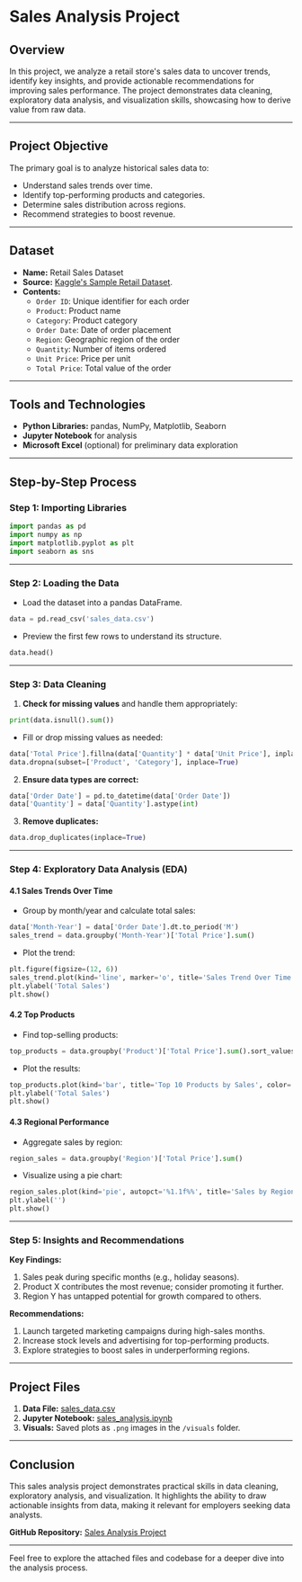 # Sales Analysis Project

## **Overview**
In this project, we analyze a retail store's sales data to uncover trends, identify key insights, and provide actionable recommendations for improving sales performance. The project demonstrates data cleaning, exploratory data analysis, and visualization skills, showcasing how to derive value from raw data.

---

## **Project Objective**
The primary goal is to analyze historical sales data to:
- Understand sales trends over time.
- Identify top-performing products and categories.
- Determine sales distribution across regions.
- Recommend strategies to boost revenue.

---

## **Dataset**
- **Name:** Retail Sales Dataset
- **Source:** [Kaggle's Sample Retail Dataset](https://www.kaggle.com/datasets/catherinemwangi00001/sample-sales-data).
- **Contents:**
  - `Order ID`: Unique identifier for each order
  - `Product`: Product name
  - `Category`: Product category
  - `Order Date`: Date of order placement
  - `Region`: Geographic region of the order
  - `Quantity`: Number of items ordered
  - `Unit Price`: Price per unit
  - `Total Price`: Total value of the order

---

## **Tools and Technologies**
- **Python Libraries:** pandas, NumPy, Matplotlib, Seaborn
- **Jupyter Notebook** for analysis
- **Microsoft Excel** (optional) for preliminary data exploration

---

## **Step-by-Step Process**

### **Step 1: Importing Libraries**
```python
import pandas as pd
import numpy as np
import matplotlib.pyplot as plt
import seaborn as sns
```

---

### **Step 2: Loading the Data**
- Load the dataset into a pandas DataFrame.
```python
data = pd.read_csv('sales_data.csv')
```
- Preview the first few rows to understand its structure.
```python
data.head()
```

---

### **Step 3: Data Cleaning**
1. **Check for missing values** and handle them appropriately:
```python
print(data.isnull().sum())
```
- Fill or drop missing values as needed:
```python
data['Total Price'].fillna(data['Quantity'] * data['Unit Price'], inplace=True)
data.dropna(subset=['Product', 'Category'], inplace=True)
```

2. **Ensure data types are correct:**
```python
data['Order Date'] = pd.to_datetime(data['Order Date'])
data['Quantity'] = data['Quantity'].astype(int)
```

3. **Remove duplicates:**
```python
data.drop_duplicates(inplace=True)
```

---

### **Step 4: Exploratory Data Analysis (EDA)**

#### 4.1 Sales Trends Over Time
- Group by month/year and calculate total sales:
```python
data['Month-Year'] = data['Order Date'].dt.to_period('M')
sales_trend = data.groupby('Month-Year')['Total Price'].sum()
```
- Plot the trend:
```python
plt.figure(figsize=(12, 6))
sales_trend.plot(kind='line', marker='o', title='Sales Trend Over Time')
plt.ylabel('Total Sales')
plt.show()
```

#### 4.2 Top Products
- Find top-selling products:
```python
top_products = data.groupby('Product')['Total Price'].sum().sort_values(ascending=False).head(10)
```
- Plot the results:
```python
top_products.plot(kind='bar', title='Top 10 Products by Sales', color='skyblue')
plt.ylabel('Total Sales')
plt.show()
```

#### 4.3 Regional Performance
- Aggregate sales by region:
```python
region_sales = data.groupby('Region')['Total Price'].sum()
```
- Visualize using a pie chart:
```python
region_sales.plot(kind='pie', autopct='%1.1f%%', title='Sales by Region')
plt.ylabel('')
plt.show()
```

---

### **Step 5: Insights and Recommendations**
**Key Findings:**
1. Sales peak during specific months (e.g., holiday seasons).
2. Product X contributes the most revenue; consider promoting it further.
3. Region Y has untapped potential for growth compared to others.

**Recommendations:**
1. Launch targeted marketing campaigns during high-sales months.
2. Increase stock levels and advertising for top-performing products.
3. Explore strategies to boost sales in underperforming regions.

---

## **Project Files**
1. **Data File:** [sales_data.csv](./sales_data.csv)
2. **Jupyter Notebook:** [sales_analysis.ipynb](./sales_analysis.ipynb)
3. **Visuals:** Saved plots as `.png` images in the `/visuals` folder.

---

## **Conclusion**
This sales analysis project demonstrates practical skills in data cleaning, exploratory analysis, and visualization. It highlights the ability to draw actionable insights from data, making it relevant for employers seeking data analysts.

**GitHub Repository:** [Sales Analysis Project](https://github.com/yourusername/sales-analysis)

---

Feel free to explore the attached files and codebase for a deeper dive into the analysis process.

